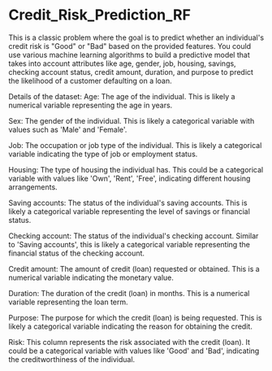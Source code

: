 # Credit_Risk_Prediction_RF
This is a classic problem where the goal is to predict whether an individual's credit risk is "Good" or "Bad" based on the provided features. You could use various machine learning algorithms to build a predictive model that takes into account attributes like age, gender, job, housing, savings, checking account status, credit amount, duration, and purpose to predict the likelihood of a customer defaulting on a loan.

Details of the dataset:
Age: The age of the individual. This is likely a numerical variable representing the age in years.

Sex: The gender of the individual. This is likely a categorical variable with values such as 'Male' and 'Female'.

Job: The occupation or job type of the individual. This is likely a categorical variable indicating the type of job or employment status.

Housing: The type of housing the individual has. This could be a categorical variable with values like 'Own', 'Rent', 'Free', indicating different housing arrangements.

Saving accounts: The status of the individual's saving accounts. This is likely a categorical variable representing the level of savings or financial status.

Checking account: The status of the individual's checking account. Similar to 'Saving accounts', this is likely a categorical variable representing the financial status of the checking account.

Credit amount: The amount of credit (loan) requested or obtained. This is a numerical variable indicating the monetary value.

Duration: The duration of the credit (loan) in months. This is a numerical variable representing the loan term.

Purpose: The purpose for which the credit (loan) is being requested. This is likely a categorical variable indicating the reason for obtaining the credit.

Risk: This column represents the risk associated with the credit (loan). It could be a categorical variable with values like 'Good' and 'Bad', indicating the creditworthiness of the individual.
